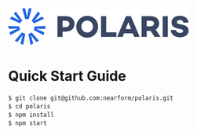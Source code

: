 # ![logo]

# Quick Start Guide

```bash
$ git clone git@github.com:nearform/polaris.git
$ cd polaris
$ npm install
$ npm start
```

<!-- Images -->

[logo]: img/Polaris_logo.svg
